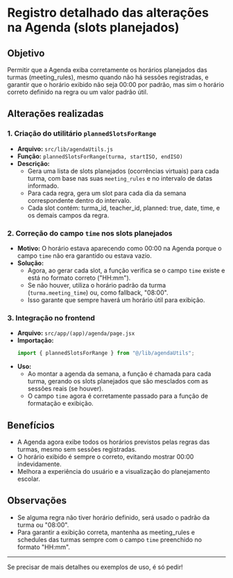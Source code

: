 # Registro detalhado das alterações na Agenda (slots planejados)

## Objetivo
Permitir que a Agenda exiba corretamente os horários planejados das turmas (meeting_rules), mesmo quando não há sessões registradas, e garantir que o horário exibido não seja 00:00 por padrão, mas sim o horário correto definido na regra ou um valor padrão útil.

## Alterações realizadas

### 1. Criação do utilitário `plannedSlotsForRange`
- **Arquivo:** `src/lib/agendaUtils.js`
- **Função:** `plannedSlotsForRange(turma, startISO, endISO)`
- **Descrição:**
  - Gera uma lista de slots planejados (ocorrências virtuais) para cada turma, com base nas suas `meeting_rules` e no intervalo de datas informado.
  - Para cada regra, gera um slot para cada dia da semana correspondente dentro do intervalo.
  - Cada slot contém: turma_id, teacher_id, planned: true, date, time, e os demais campos da regra.

### 2. Correção do campo `time` nos slots planejados
- **Motivo:** O horário estava aparecendo como 00:00 na Agenda porque o campo `time` não era garantido ou estava vazio.
- **Solução:**
  - Agora, ao gerar cada slot, a função verifica se o campo `time` existe e está no formato correto ("HH:mm").
  - Se não houver, utiliza o horário padrão da turma (`turma.meeting_time`) ou, como fallback, "08:00".
  - Isso garante que sempre haverá um horário útil para exibição.

### 3. Integração no frontend
- **Arquivo:** `src/app/(app)/agenda/page.jsx`
- **Importação:**
  ```js
  import { plannedSlotsForRange } from "@/lib/agendaUtils";
  ```
- **Uso:**
  - Ao montar a agenda da semana, a função é chamada para cada turma, gerando os slots planejados que são mesclados com as sessões reais (se houver).
  - O campo `time` agora é corretamente passado para a função de formatação e exibição.

## Benefícios
- A Agenda agora exibe todos os horários previstos pelas regras das turmas, mesmo sem sessões registradas.
- O horário exibido é sempre o correto, evitando mostrar 00:00 indevidamente.
- Melhora a experiência do usuário e a visualização do planejamento escolar.

## Observações
- Se alguma regra não tiver horário definido, será usado o padrão da turma ou "08:00".
- Para garantir a exibição correta, mantenha as meeting_rules e schedules das turmas sempre com o campo `time` preenchido no formato "HH:mm".

---

Se precisar de mais detalhes ou exemplos de uso, é só pedir!
